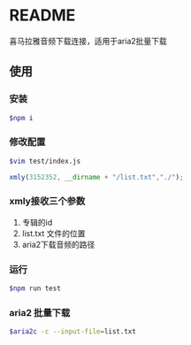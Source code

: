 # README

喜马拉雅音频下载连接，适用于aria2批量下载

## 使用

### 安装

```sh
$npm i
```

### 修改配置

```sh
$vim test/index.js
```

```js
xmly(3152352, __dirname + "/list.txt","./");
```

### xmly接收三个参数

1. 专辑的id
2. list.txt 文件的位置
3. aria2下载音频的路径

### 运行

```sh
$npm run test
```

### aria2 批量下载

```sh
$aria2c -c --input-file=list.txt
```
